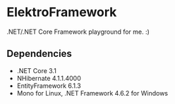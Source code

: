 # ElektroFramework

.NET/.NET Core Framework playground for me. :)

## Dependencies

* .NET Core 3.1
* NHibernate 4.1.1.4000
* EntityFramework 6.1.3
* Mono for Linux, .NET Framework 4.6.2 for Windows
